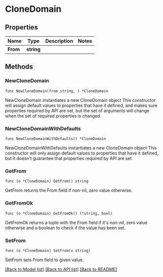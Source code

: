# CloneDomain

## Properties

Name | Type | Description | Notes
------------ | ------------- | ------------- | -------------
**From** | **string** |  | 

## Methods

### NewCloneDomain

`func NewCloneDomain(from string, ) *CloneDomain`

NewCloneDomain instantiates a new CloneDomain object
This constructor will assign default values to properties that have it defined,
and makes sure properties required by API are set, but the set of arguments
will change when the set of required properties is changed

### NewCloneDomainWithDefaults

`func NewCloneDomainWithDefaults() *CloneDomain`

NewCloneDomainWithDefaults instantiates a new CloneDomain object
This constructor will only assign default values to properties that have it defined,
but it doesn't guarantee that properties required by API are set

### GetFrom

`func (o *CloneDomain) GetFrom() string`

GetFrom returns the From field if non-nil, zero value otherwise.

### GetFromOk

`func (o *CloneDomain) GetFromOk() (*string, bool)`

GetFromOk returns a tuple with the From field if it's non-nil, zero value otherwise
and a boolean to check if the value has been set.

### SetFrom

`func (o *CloneDomain) SetFrom(v string)`

SetFrom sets From field to given value.



[[Back to Model list]](HOW-TO.md#documentation-for-models) [[Back to API list]](HOW-TO.md#documentation-for-api-endpoints) [[Back to README]](HOW-TO.md)


